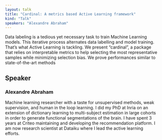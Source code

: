 ```yaml
---
layout: talk
title: "Cardinal: A metrics based Active Learning framework"
kind: "Talk"
speakers: "Alexandre Abraham"
---
```


Data labeling is a tedious yet necessary task to train Machine Learning models. This iterative process alternates data labelling and model training. That’s what Active Learning is tackling. We present “cardinal”, a package that relies on interpretable metrics to help selecting the most representative samples while minimizing selection bias. We prove performances similar to state-of-the-art methods

## Speaker

### Alexandre Abraham

Machine learning researcher with a taste for unsupervised methods, weak supervision, and human in the loop learning. I did my PhD at Inria on an extension of dictionary learning to multi-subject estimation in large cohorts in order to generate functional segmentations of the brain. I have spent 3 years at Criteo maintaining and developing the recommendation platform. I am now research scientist at Dataiku where I lead the active learning efforts.
